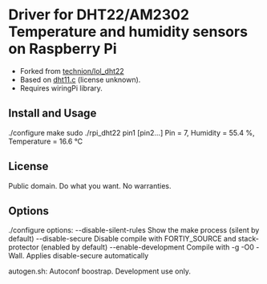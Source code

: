 Driver for DHT22/AM2302 Temperature and humidity sensors on Raspberry Pi
=======

* Forked from [technion/lol_dht22](https://github.com/technion/lol_dht22)
* Based on [dht11.c](http://ubuntuone.com/6mT9cTREz90BUfvQD1AGNy) (license unknown).
* Requires wiringPi library.

Install and Usage
------

  ./configure
  make
  sudo ./rpi_dht22 pin1 [pin2...]
  Pin = 7, Humidity = 55.4 %, Temperature = 16.6 °C

License 
-------

Public domain. Do what you want. No warranties.

Options
-------

  ./configure options:
   --disable-silent-rules Show the make process (silent by default)
   --disable-secure Disable compile with FORTIY_SOURCE and stack-protector (enabled by default)
   --enable-development Compile with -g -O0 -Wall. Applies disable-secure automatically

autogen.sh: Autoconf boostrap. Development use only.
